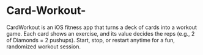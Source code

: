 # Card-Workout-
CardWorkout is an iOS fitness app that turns a deck of cards into a workout game. Each card shows an exercise, and its value decides the reps (e.g., 2 of Diamonds = 2 pushups). Start, stop, or restart anytime for a fun, randomized workout session.
